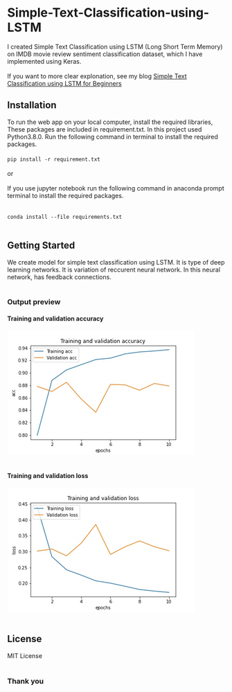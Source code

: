 # Simple-Text-Classification-using-LSTM

I created Simple Text Classification using LSTM (Long Short Term Memory) on IMDB movie review sentiment classification dataset, which I have implemented using Keras.<br><br>
If you want to more clear explonation, see my blog  [Simple Text Classification using LSTM for Beginners](https://techyscientists.blogspot.com/2021/09/simple-text-classification-using-lstm.html)

## Installation

To run the web app on your local computer, install the required libraries, These packages are included in requirement.txt. In this project used Python3.8.0.
Run the following command in terminal to install the required packages.<br><br>
`pip install -r requirement.txt` <br><br>
or<br><br>
If you use jupyter notebook run the following command in anaconda prompt terminal to install the required packages.<br><br>

`conda install --file requirements.txt`
<br>
<br>

## Getting Started

We create model for simple text classification using LSTM. It is type of deep learning networks. It is variation of reccurent neural network. In this neural network, has feedback connections. 
<br><br>

### Output preview

#### Training and validation accuracy
<img src='https://github.com/JafirDon/Simple-Text-Classification-using-LSTM/blob/main/acc.jpg'></img>
<br>
<br>
#### Training and validation loss
<img src='https://github.com/JafirDon/Simple-Text-Classification-using-LSTM/blob/main/loss.jpg'></img>
<br>
<br>
## License
MIT License
<br>
<br>

### Thank you


